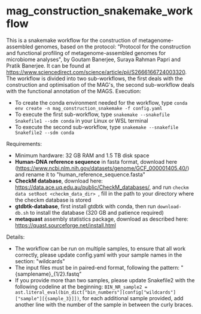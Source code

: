 # mag_construction_snakemake_workflow
This is a snakemake workflow for the construction of metagenome-assembled genomes, based on the protocol: "Protocol for the construction and functional profiling of metagenome-assembled genomes for microbiome analyses", by Goutam Banerjee, Suraya Rahman Papri and Pratik Banerjee. It can be found at https://www.sciencedirect.com/science/article/pii/S2666166724003320.
The workflow is divided into two sub-workflows, the first deals with the construction and optimisation of the MAG's, the second sub-workflow deals with the functional annotation of the MAGS.
Execution:
- To create the conda environment needed for the workflow, type ``conda env create -n mag_construction_snakemake -f config.yaml`` 
- To execute the first sub-workflow, type ``snakemake --snakefile Snakefile1 --sdm conda`` in your Linux or WSL terminal
- To execute the second sub-workflow, type ``snakemake --snakefile Snakefile2 --sdm conda``


Requirements:
- Minimum hardware: 32 GB RAM and 1.5 TB disk space
- **Human-DNA reference sequence** in fasta format, download here (https://www.ncbi.nlm.nih.gov/datasets/genome/GCF_000001405.40/) and rename it to "human_reference_sequence.fasta"
- **CheckM database**, download here: https://data.ace.uq.edu.au/public/CheckM_databases/, and run
``checkm data setRoot <checkm_data_dir> ``, fill in the path to your directory where the checkm database is stored
- **gtdbtk-database**, first install gtdbtk with conda, then run ``download-db.sh`` to install the database (320 GB and patience required)
- **metaquast** assembly statistics package, download as described here: https://quast.sourceforge.net/install.html

Details:
- The workflow can be run on multiple samples, to ensure that all work correctly, please update config.yaml with your sample names in the section: "wildcards"
- The input files must be in paired-end format, following the pattern: "{samplename}_{1/2}.fastq"
- If you provide more than two samples, please update Snakefile2 with the following codeline at the beginning: ``BIN_NR_sample2 = ast.literal_eval(bin_dict["bin_numbers"][config["wildcards"]["sample"][{sample_3}]])``, for each additional sample provided, add another line with the number of the sample in between the curly braces.


